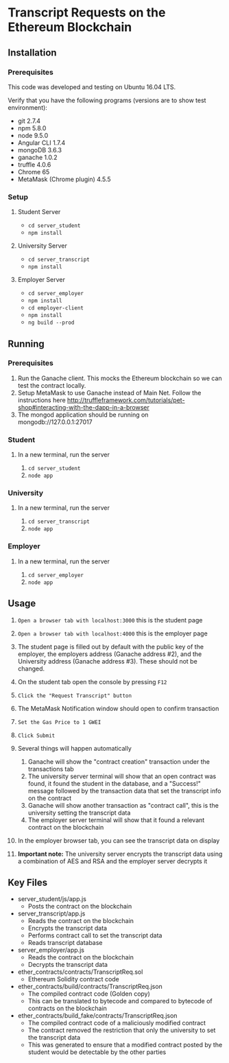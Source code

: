 # Transcript Requests on the Ethereum Blockchain

## Installation

### Prerequisites

This code was developed and testing on Ubuntu 16.04 LTS.

Verify that you have the following programs (versions are to show test environment):
* git 2.7.4
* npm 5.8.0
* node 9.5.0
* Angular CLI 1.7.4
* mongoDB 3.6.3
* ganache 1.0.2
* truffle 4.0.6
* Chrome 65
* MetaMask (Chrome plugin) 4.5.5

### Setup

1. Student Server
  
   * `cd server_student`
   * `npm install`

2.  University Server

    * `cd server_transcript`
    * `npm install`

2.  Employer Server

    * `cd server_employer`
    * `npm install`
    * `cd employer-client`
    * `npm install`
    * `ng build --prod`

## Running

### Prerequisites

1. Run the Ganache client. This mocks the Ethereum blockchain so we can test the contract locally.
2. Setup MetaMask to use Ganache instead of Main Net. Follow the instructions here http://truffleframework.com/tutorials/pet-shop#interacting-with-the-dapp-in-a-browser
3. The mongod application should be running on mongodb://127.0.0.1:27017

### Student

1. In a new terminal,  run the server

    1. `cd server_student`
    2. `node app`

### University

1. In a new terminal,  run the server

    1. `cd server_transcript`
    2. `node app`

### Employer

1. In a new terminal,  run the server

    1. `cd server_employer`
    2. `node app`

## Usage

1. `Open a browser tab with localhost:3000` this is the student page
2. `Open a browser tab with localhost:4000` this is the employer page
3. The student page is filled out by default with the public key of the employer, the employers address (Ganache address #2), and the University address (Ganache address #3). These should not be changed.
4. On the student tab open the console by pressing `F12`
5. `Click the "Request Transcript" button`
6. The MetaMask Notification window should open to confirm transaction
7. `Set the Gas Price to 1 GWEI`
8. `Click Submit`
9. Several things will happen automatically

    1.  Ganache will show the "contract creation" transaction under the transactions tab
    2.  The university server terminal will show that an open contract was found, it found the student in the database, and a "Success!" message followed by the transaction data that set the transcript info on the contract
    3. Ganache will show another transaction as "contract call", this is the university setting the transcript data
    4. The employer server terminal will show that it found a relevant contract on the blockchain

10. In the employer browser tab, you can see the transcript data on display
11. **Important note:** The university server encrypts the transcript data using a combination of AES and RSA and the employer server decrypts it

## Key Files

 - server_student/js/app.js
	 - Posts the contract on the blockchain
 - server_transcript/app.js
	 - Reads the contract on the blockchain
	 - Encrypts the transcript data
	 - Performs contract call to set the transcript data
	 - Reads transcript database
 - server_employer/app.js
	 - Reads the contract on the blockchain
	 - Decrypts the transcript data
 - ether_contracts/contracts/TranscriptReq.sol
	 - Ethereum Solidity contract code
 - ether_contracts/build/contracts/TranscriptReq.json
	 - The compiled contract code (Golden copy)
	 - This can be translated to bytecode and compared to bytecode of contracts on the blockchain
 - ether_contracts/build_fake/contracts/TranscriptReq.json
	 - The compiled contract code of a maliciously modified contract
	 - The contract removed the restriction that only the university to set the transcript data
	 - This was generated to ensure that a modified contract posted by the student would be detectable by the other parties
